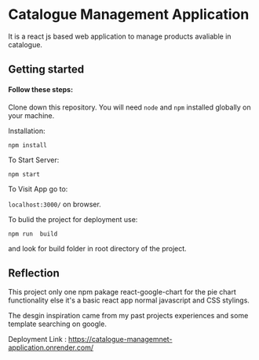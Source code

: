 # Catalogue Management Application

It is a react js based web application to manage products avaliable in catalogue.

## Getting started

#### Follow these steps:

Clone down this repository. You will need `node` and `npm` installed globally on your machine.

Installation:

`npm install`

To Start Server:

`npm start`

To Visit App go to:

`localhost:3000/` on browser.

To bulid the project for deployment use:

`npm run  build`

and look for build folder in root directory of the project.

## Reflection

This project only one npm pakage react-google-chart for the pie chart functionality else it's a basic react app
normal javascript and CSS stylings.

The desgin inspiration came from my past projects experiences and some template searching on google.


Deployment Link : https://catalogue-managemnet-application.onrender.com/
